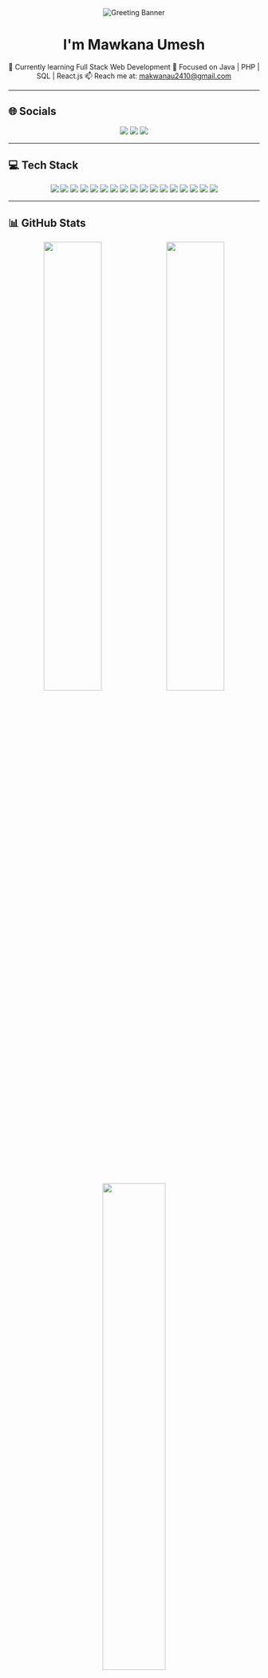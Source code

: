 <div align="center">
  <img 
    src="https://capsule-render.vercel.app/api?type=wave&height=80&section=header&color=0:0A0A0A,100:3A3A3A&text=Hi%20there%2C%20Welcome%20to%20my%20profile!&fontSize=24&fontColor=CCCCCC&animation=fadeIn"
    alt="Greeting Banner"
  />
</div>

<h1 align="center">I'm Mawkana Umesh</h1>

<p align="center">
  🔭 Currently learning Full Stack Web Development  
  🌱 Focused on Java | PHP | SQL | React.js  
  📫 Reach me at: <a href="mailto:makwanau2410@gmail.com">makwanau2410@gmail.com</a>
</p>

---

## 🌐 Socials

<p align="center">
  <a href="https://instagram.com/umesh.r.makwana"><img src="https://img.shields.io/badge/Instagram-%23E4405F.svg?logo=Instagram&logoColor=white" /></a>
  <a href="https://x.com/umesh_2410"><img src="https://img.shields.io/badge/X-black.svg?logo=X&logoColor=white" /></a>
  <a href="mailto:makwanau2410@gmail.com"><img src="https://img.shields.io/badge/Email-D14836?logo=gmail&logoColor=white" /></a>
</p>

---

## 💻 Tech Stack

<p align="center">
  <img src="https://img.shields.io/badge/C-%2300599C.svg?style=for-the-badge&logo=c&logoColor=white" />
  <img src="https://img.shields.io/badge/CSS3-%231572B6.svg?style=for-the-badge&logo=css3&logoColor=white" />
  <img src="https://img.shields.io/badge/HTML5-%23E34F26.svg?style=for-the-badge&logo=html5&logoColor=white" />
  <img src="https://img.shields.io/badge/Java-%23ED8B00.svg?style=for-the-badge&logo=openjdk&logoColor=white" />
  <img src="https://img.shields.io/badge/JavaScript-%23323330.svg?style=for-the-badge&logo=javascript&logoColor=%23F7DF1E" />
  <img src="https://img.shields.io/badge/PHP-%23777BB4.svg?style=for-the-badge&logo=php&logoColor=white" />
  <img src="https://img.shields.io/badge/Python-3670A0?style=for-the-badge&logo=python&logoColor=ffdd54" />
  <img src="https://img.shields.io/badge/Netlify-%23000000.svg?style=for-the-badge&logo=netlify&logoColor=#00C7B7" />
  <img src="https://img.shields.io/badge/Laravel-%23FF2D20.svg?style=for-the-badge&logo=laravel&logoColor=white" />
  <img src="https://img.shields.io/badge/.NET-5C2D91?style=for-the-badge&logo=.net&logoColor=white" />
  <img src="https://img.shields.io/badge/Apache-%23D42029.svg?style=for-the-badge&logo=apache&logoColor=white" />
  <img src="https://img.shields.io/badge/MySQL-4479A1.svg?style=for-the-badge&logo=mysql&logoColor=white" />
  <img src="https://img.shields.io/badge/Canva-%2300C4CC.svg?style=for-the-badge&logo=Canva&logoColor=white" />
  <img src="https://img.shields.io/badge/Git-%23F05033.svg?style=for-the-badge&logo=git&logoColor=white" />
  <img src="https://img.shields.io/badge/GitHub-%23121011.svg?style=for-the-badge&logo=github&logoColor=white" />
  <img src="https://img.shields.io/badge/Cisco-%23049fd9.svg?style=for-the-badge&logo=cisco&logoColor=black" />
  <img src="https://img.shields.io/badge/Portfolio-%23000000.svg?style=for-the-badge&logo=firefox&logoColor=#FF7139" />
</p>

---

## 📊 GitHub Stats

<p align="center">
  <img src="https://github-readme-stats.vercel.app/api?username=umesh2410&theme=dark&hide_border=false&include_all_commits=false&count_private=false" width="48%" />
  <img src="https://nirzak-streak-stats.vercel.app/?user=umesh2410&theme=dark&hide_border=false" width="48%" />
</p>

<p align="center">
  <img src="https://github-readme-stats.vercel.app/api/top-langs/?username=umesh2410&theme=dark&hide_border=false&include_all_commits=false&count_private=false&layout=compact" width="50%" />
</p>

---

### 🔝 Top Contributed Repo

<p align="center">
  <img src="https://github-contributor-stats.vercel.app/api?username=umesh2410&limit=5&theme=dark&combine_all_yearly_contributions=true" />
</p>

---

<p align="center">
  <a href="https://visitcount.itsvg.in">
    <img src="https://visitcount.itsvg.in/api?id=umesh2410&icon=0&color=0" />
  </a>
</p>

<!-- Snake Game Repo View -->
<div align="center">
  <img src="https://profile-readme-generator.com/assets/snake.svg" alt="Snake animation" />
</div>
